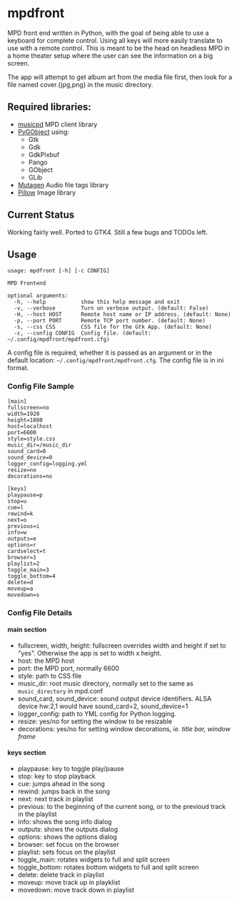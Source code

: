 # mpdfront
MPD front end written in Python, with the goal of being able to use a keyboard for complete control.
Using all keys will more easily translate to use with a remote control.
This is meant to be the head on headless MPD in a home theater setup where the user can see the information on a big screen.

The app will attempt to get album art from the media file first, then look for a file named cover.{jpg,png} in the music directory.

## Required libraries:

- [musicpd](https://pypi.python.org/pypi/python-musicpd) MPD client library
- [PyGObject](http://pygobject.readthedocs.io/en/latest/index.html) using:
    - Gtk
    - Gdk
    - GdkPixbuf
    - Pango
    - GObject
    - GLib
- [Mutagen](https://mutagen.readthedocs.io/en/latest/) Audio file tags library
- [Pillow](http://pillow.readthedocs.io/en/latest/) Image library

## Current Status

Working fairly well. 
Ported to GTK4. 
Still a few bugs and TODOs left.

## Usage

```
usage: mpdfront [-h] [-c CONFIG]

MPD Frontend

optional arguments:
  -h, --help           show this help message and exit
  -v, --verbose        Turn on verbose output. (default: False)
  -H, --host HOST      Remote host name or IP address. (default: None)
  -p, --port PORT      Remote TCP port number. (default: None)
  -s, --css CSS        CSS file for the Gtk App. (default: None)
  -c, --config CONFIG  Config file. (default: ~/.config/mpdfront/mpdfront.cfg)
```
A config file is required, whether it is passed as an argument or in the default location: ```~/.config/mpdfront/mpdfront.cfg```.
The config file is in ini format.

### Config File Sample
```
[main]
fullscreen=no
width=1920
height=1080
host=localhost
port=6600
style=style.css
music_dir=/music_dir
sound_card=0
sound_device=0
logger_config=logging.yml
resize=no
decorations=no

[keys]
playpause=p
stop=u
cue=l
rewind=k
next=o
previous=i
info=w
outputs=e
options=r
cardselect=t
browser=1
playlist=2
toggle_main=3
toggle_bottom=4
delete=d
moveup=a
movedown=s
```

### Config File Details
#### main section
- fullscreen, width, height: fullscreen overrides width and height if set to "yes". Otherwise the app is set to width x height.
- host: the MPD host
- port: the MPD port, normally 6600
- style: path to CSS file
- music_dir: root music directory, normally set to the same as ```music_directory``` in mpd.conf
- sound_card, sound_device: sound output device identifiers. ALSA device hw:2,1 would have sound_card=2, sound_device=1
- logger_config: path to YML config for Python logging.
- resize: yes/no for setting the window to be resizable
- decorations: yes/no for setting window decorations, *ie. title bar, window frame* 

#### keys section
- playpause: key to toggle play/pause
- stop: key to stop playback
- cue: jumps ahead in the song
- rewind: jumps back in the song
- next: next track in playlist
- previous: to the beginning of the current song, or to the previoud track in the playlist
- info: shows the song info dialog
- outputs: shows the outputs dialog
- options: shows the options dialog
- browser: set focus on the browser
- playlist: sets focus on the playlist
- toggle_main: rotates widgets to full and split screen
- toggle_bottom: rotates bottom widgets to full and split screen
- delete: delete track in playlist
- moveup: move track up in playklist
- movedown: move track down in playlist

